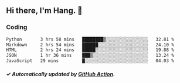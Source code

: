## Hi there, I'm Hang. 👋

### Coding

<!--START_SECTION:waka-->

```txt
Python       3 hrs 58 mins   ████████▒░░░░░░░░░░░░░░░░   32.81 %
Markdown     2 hrs 54 mins   ██████░░░░░░░░░░░░░░░░░░░   24.10 %
HTML         2 hrs 24 mins   █████░░░░░░░░░░░░░░░░░░░░   19.88 %
JSON         1 hr 36 mins    ███▒░░░░░░░░░░░░░░░░░░░░░   13.24 %
JavaScript   29 mins         █░░░░░░░░░░░░░░░░░░░░░░░░   04.03 %
```

<!--END_SECTION:waka-->

##### ✓ Automatically updated by [GitHub Action](https://github.com/huhuhang/huhuhang/actions).
